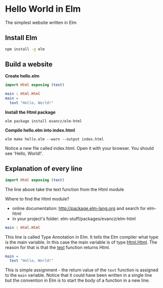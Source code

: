 # Hello World in Elm

The simplest website written in Elm

## Install Elm
```bash
npm install -g elm
```

## Build a website

**Create hello.elm**

``` elm
import Html exposing (text)

main : Html.Html
main =
  text "Hello, World!"
```

**Install the Html package**
```
elm package install evancz/elm-html
```

**Compile hello.elm into index.html**
```
elm make hello.elm --warn --output index.html
```

Notice a new file called index.html. Open it with your browser. You should see 'Hello, World!'.

## Explanation of every line

```elm
import Html exposing (text)
```
The line above take the text function from the Html module

Where to find the Html module?
* online documentation: http://package.elm-lang.org and search for elm-html
* in your project's folder: elm-stuff/packages/evancz/elm-html

```elm
main : Html.Html
```
This line is called Type Annotation in Elm. It tells the Elm compiler what type is the main variable. In this case the main variable is of type [Html.Html](http://package.elm-lang.org/packages/evancz/elm-html/4.0.2/Html#Html). The reason for that is that the [text](http://package.elm-lang.org/packages/evancz/elm-html/4.0.2/Html#text) function returns Html.

```elm
main =
  text "Hello, World!"
```
This is simple assignment - the return value of the `text` function is assigned to the `main` variable.
Notice that it could have been written in a single line but the convention in Elm is to start the body of a function in a new line.


